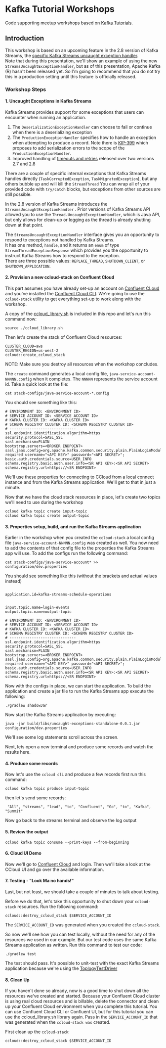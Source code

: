 # Kafka Tutorial Workshops

Code supporting meetup workshops based on [Kafka Tutorials](https://kafka-tutorials.confluent.io/).


## Introduction

This workshop is based on an upcoming feature in the 2.8 version of Kafka Streams, the [specific Kafka Streams uncaught exception handler](https://cwiki.apache.org/confluence/display/KAFKA/KIP-671%3A+Introduce+Kafka+Streams+Specific+Uncaught+Exception+Handler).  
Note that during this presentation, we'll show an example of using the new `StreamsUncaughtExceptionHandler`, but as of this presentation, Apache Kafka (R) hasn't been released yet.
So I'm going to recommend that you do not try this in a production setting until this feature is officially released.

### Workshop Steps

#### 1. Uncaught Exceptions in Kafka Streams

Kafka Streams provides support for some exceptions that users can encounter when running an application.
 1.  The `DeserializationExceptionHandler` can choose to fail or continue when there is a deserializing exception
 2. The `ProductionExceptionHandler` specifies how to handle an exception when attempting to produce a record.  Note there is [KIP-399](https://cwiki.apache.org/confluence/display/KAFKA/KIP-399%3A+Extend+ProductionExceptionHandler+to+cover+serialization+exceptions)
which proposes to add serialization errors to the scope of the `ProductionExceptionHandler`.
 3. Improved handling of [timeouts and retries](https://cwiki.apache.org/confluence/display/KAFKA/KIP-572%3A+Improve+timeouts+and+retries+in+Kafka+Streams) released over two versions 2.7 and 2.8

There are a couple of specific internal exceptions that Kafka Streams handles directly (`TaskCorruptedException`, `TaskMigratedException`), but any others bubble up and will kill the `StreamThread`
You can wrap all of your provided code with `try/catch` blocks, but exceptions from other sources are still possible.

In the 2.8 version of Kafka Streams introduces the  `StreamsUncaughtExceptionHandler` . Prior versions of Kafka Streams API allowed you to use the `Thread.UncaughtExceptionHandler`, which is Java API, but
only allows for clean-up or logging as the thread is already shutting down at that point.

The `StreamsUncaughtExceptionHandler` interface gives you an opportunity to respond to exceptions not handled by Kafka Streams.  
It has one method, `handle`, and it returns an `enum` of type `StreamThreadExceptionResponse` 
which provides you the opportunity to instruct Kafka Streams how to respond to the exception.  
There are three possible values: `REPLACE_THREAD`, `SHUTDOWN_CLIENT`, or `SHUTDOWN_APPLICATION`.




#### 2. Provision a new ccloud-stack on Confluent Cloud

This part assumes you have already set-up an account on [Confluent CLoud](https://confluent.cloud/) and you've installed the [Confluent Cloud CLI](https://docs.confluent.io/ccloud-cli/current/install.html). We're going to use the `ccloud-stack` utility to get everything set-up to work along with the workshop.  

A copy of the [ccloud_library.sh](https://github.com/confluentinc/examples/blob/latest/utils/ccloud_library.sh) is included in this repo and let's run this command now:

```
source ./ccloud_library.sh
```

Then let's create the stack of Confluent Cloud resources:

```
CLUSTER_CLOUD=aws
CLUSTER_REGION=us-west-2
ccloud::create_ccloud_stack
```

NOTE: Make sure you destroy all resources when the workshop concludes.

The `create` command generates a local config file, `java-service-account-NNNNN.config` when it completes. The `NNNNN` represents the service account id.  Take a quick look at the file:

```
cat stack-configs/java-service-account-*.config
```

You should see something like this:

```
# ENVIRONMENT ID: <ENVIRONMENT ID>
# SERVICE ACCOUNT ID: <SERVICE ACCOUNT ID>
# KAFKA CLUSTER ID: <KAFKA CLUSTER ID>
# SCHEMA REGISTRY CLUSTER ID: <SCHEMA REGISTRY CLUSTER ID>
# ------------------------------
ssl.endpoint.identification.algorithm=https
security.protocol=SASL_SSL
sasl.mechanism=PLAIN
bootstrap.servers=<BROKER ENDPOINT>
sasl.jaas.config=org.apache.kafka.common.security.plain.PlainLoginModule required username="<API KEY>" password="<API SECRET>";
basic.auth.credentials.source=USER_INFO
schema.registry.basic.auth.user.info=<SR API KEY>:<SR API SECRET>
schema.registry.url=https://<SR ENDPOINT>
```

We'll use these properties for connecting to CCloud from a local connect instance and from the Kafka Streams application.  We'll get to that in just a minute.

Now that we have the cloud stack resources in place, let's create two topics we'll need to use during the workshop

```
ccloud kafka topic create input-topic
ccloud kafka topic create output-topic
```

#### 3. Properties setup, build, and run the Kafka Streams application

Earlier in the workshop when you created the `ccloud-stack` a local config file `java-service-account-NNNNN.config` was created as well.  You now need to add the contents of that config file to the properties the Kafka Streams app will use.  To add the configs run the following command:

```
cat stack-configs/java-service-account* >> configuration/dev.properties
```
You should see something like this (without the brackets and actual values instead)

```

application.id=kafka-streams-schedule-operations


input.topic.name=login-events
output.topic.name=output-topic

# ENVIRONMENT ID: <ENVIRONMENT ID>
# SERVICE ACCOUNT ID: <SERVICE ACCOUNT ID>
# KAFKA CLUSTER ID: <KAFKA CLUSTER ID>
# SCHEMA REGISTRY CLUSTER ID: <SCHEMA REGISTRY CLUSTER ID>
# ------------------------------
ssl.endpoint.identification.algorithm=https
security.protocol=SASL_SSL
sasl.mechanism=PLAIN
bootstrap.servers=<BROKER ENDPOINT>
sasl.jaas.config=org.apache.kafka.common.security.plain.PlainLoginModule required username="<API KEY>" password="<API SECRET>";
basic.auth.credentials.source=USER_INFO
schema.registry.basic.auth.user.info=<SR API KEY>:<SR API SECRET>
schema.registry.url=https://<SR ENDPOINT>
```

Now with the configs in place, we can start the application. To build the application and create a jar file to run the Kafka Streams app execute the following:

```
./gradlew shadowJar
```

Now start the Kafka Streams application by executing:

```
java -jar build/libs/uncaught-exceptions-standalone-0.0.1.jar configuration/dev.properties
```

We'll see some log statements scroll across the screen.

Next, lets open a new terminal and produce some records and watch the results here.


#### 4. Produce some records

Now let's use the `ccloud cli` and produce a few records
first run this command:
```
ccloud kafka topic produce input-topic

```
then let's send some records:
```
 "All", "streams", "lead", "to", "Confluent", "Go", "to", "Kafka", "Summit"
```

Now go back to the streams terminal and observe the log output

#### 5. Review the output

```
ccloud kafka topic consume --print-keys --from-beginning
```

#### 6. Cloud UI Demo

Now we'll go to [Confluent Cloud](https://login.confluent.io/]) and login. Then we'll take a look at the CCloud UI and go over the available information. 


#### 7. Testing - "Look Ma no hands!"

Last, but not least, we should take a couple of minutes to talk about testing. 

Before we do that, let's take this 
opportunity to shut down your `ccloud-stack` resources.  Run the following command:

```
ccloud::destroy_ccloud_stack $SERVICE_ACCOUNT_ID
```
The `SERVICE_ACCOUNT_ID` was generated when you created the `ccloud-stack`.

So now we'll see how you can test locally, without the need for any of the resources we used in our example.  But our test code uses the same Kafka Streams application as written.  Run this command to test our code:

```
./gradlew test
```

The test should pass.  It's possible to unit-test with the exact Kafka Streams application because we're using the [ToplogyTestDriver](https://docs.confluent.io/5.5.0/streams/developer-guide/test-streams.html#testing-a-streams-application)

#### 8. Clean Up

If you haven't done so already, now is a good time to shut down all the resources we've created and started.  Because your Confluent Cloud cluster is using real cloud resources and is billable, delete the connector and clean up your Confluent Cloud environment when you complete this tutorial. You can use Confluent Cloud CLI or Confluent UI, but for this tutorial you can use the ccloud_library.sh library again. Pass in the `SERVICE_ACCOUNT_ID` that was generated when the `ccloud-stack was` created.

First clean up the `ccloud-stack`:

```
ccloud::destroy_ccloud_stack $SERVICE_ACCOUNT_ID
```

